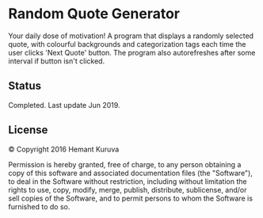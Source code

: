 # Random Quote Generator
Your daily dose of motivation! A program that displays a randomly selected quote, with colourful backgrounds and categorization tags each time the user clicks 'Next Quote' button. The program also autorefreshes after some interval if button isn't clicked.

## Status
Completed. Last update Jun 2019.

## License
&copy; Copyright 2016 Hemant Kuruva

Permission is hereby granted, free of charge, to any person obtaining a copy of this software and associated documentation files (the "Software"), to deal in the Software without restriction, including without limitation the rights to use, copy, modify, merge, publish, distribute, sublicense, and/or sell copies of the Software, and to permit persons to whom the Software is furnished to do so.
